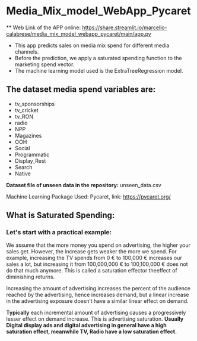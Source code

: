 # Media_Mix_model_WebApp_Pycaret

** Web Link of the APP online: https://share.streamlit.io/marcello-calabrese/media_mix_model_webapp_pycaret/main/app.py

- This app predicts sales on media mix spend for different media channels. 
- Before the prediction, we apply a saturated spending function to the marketing spend vector.
- The machine learning model used is the ExtraTreeRegression model.

## The dataset media spend variables are: 

- tv_sponsorships 
- tv_cricket
- tv_RON	
- radio
- NPP
- Magazines
- OOH
- Social
- Programmatic
- Display_Rest
- Search	
- Native


**Dataset file of unseen data in the repository:** unseen_data.csv

Machine Learning Package Used: Pycaret, link: https://pycaret.org/

## What is Saturated Spending:

### Let's start with a practical example: 

We assume that the more money you spend on advertising, the higher your sales get. 
However, the increase gets weaker the more we spend. For example, increasing the TV spends from 0 € to 100,000 € 
increases our sales a lot, but increasing it from 100,000,000 € to 100,100,000 € 
does not do that much anymore. This is called a saturation effector theeffect of diminishing returns.

Increasing the amount of advertising increases the percent of the audience reached by the 
advertising, hence increases demand, but a linear increase in the advertising exposure doesn’t have 
a similar linear effect on demand.

**Typically** each incremental amount of 
advertising causes a progressively 
lesser effect on demand increase.
This is advertising saturation. 
**Usually Digital display ads and digital advertising in general have a high saturation effect, 
meanwhile TV, Radio have a low saturation effect.**
